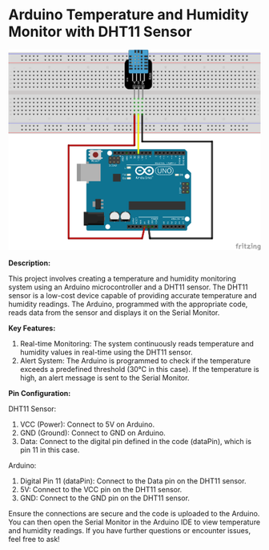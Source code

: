 # Arduino Temperature and Humidity Monitor with DHT11 Sensor

![](https://raw.githubusercontent.com/hariharan005/arduinoprojects/main/Arduino%20Temperature%20and%20Humidity%20Monitor%20with%20DHT11%20Sensor/dht11simple_bb.png)

**Description:**

This project involves creating a temperature and humidity monitoring system using an Arduino microcontroller and a DHT11 sensor. The DHT11 sensor is a low-cost device capable of providing accurate temperature and humidity readings. The Arduino, programmed with the appropriate code, reads data from the sensor and displays it on the Serial Monitor.

**Key Features:**

1. Real-time Monitoring:
   The system continuously reads temperature and humidity values in real-time using the DHT11 sensor.
2. Alert System:
   The Arduino is programmed to check if the temperature exceeds a predefined threshold (30°C in this case). If the temperature is high, an alert message is sent to the Serial Monitor.
            
**Pin Configuration:**

   DHT11 Sensor:
   
   1. VCC (Power): Connect to 5V on Arduino.
   2. GND (Ground): Connect to GND on Arduino.
   3. Data: Connect to the digital pin defined in the code (dataPin), which is pin 11 in this case.

   Arduino:
   
   1. Digital Pin 11 (dataPin): Connect to the Data pin on the DHT11 sensor.
   2. 5V: Connect to the VCC pin on the DHT11 sensor.
   3. GND: Connect to the GND pin on the DHT11 sensor.

Ensure the connections are secure and the code is uploaded to the Arduino. You can then open the Serial Monitor in the Arduino IDE to view temperature and humidity readings. If you have further questions or encounter issues, feel free to ask!
